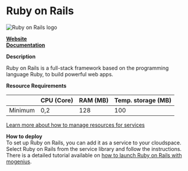﻿# Ruby on Rails

![Ruby on Rails logo](https://api.mogenius.com/file/id/4b9a3e1b-611c-4592-b629-69c7360373aa)

**[Website](https://rubyonrails.org)**  
**[Documentation](https://guides.rubyonrails.org)**  

**Description**

Ruby on Rails is a full-stack framework based on the programming language Ruby, to build powerful web apps.

**Resource Requirements**

||CPU (Core)|RAM (MB)  |Temp. storage (MB)|
|--|--|--|--|
| Minimum | 0,2 | 128 | 100 |

[Learn more about how to manage resources for services](./../../development/resources.md)

**How to deploy**  
To set up Ruby on Rails, you can add it as a service to your cloudspace. Select Ruby on Rails from the service library and follow the instructions.  
There is a detailed tutorial available on [how to launch Ruby on Rails with mogenius](./../../tutorials/how-to-deploy-ruby-on-rails-in-the-cloud.md).